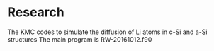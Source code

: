 # Research
The KMC codes to simulate the diffusion of Li atoms in c-Si and a-Si structures
The main program is RW-20161012.f90
